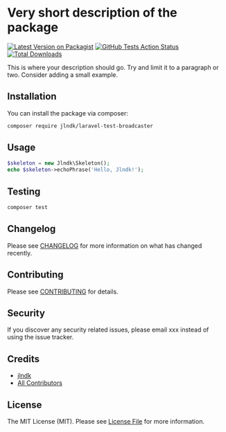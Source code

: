 # Very short description of the package

[![Latest Version on Packagist](https://img.shields.io/packagist/v/jlndk/laravel-test-broadcaster.svg?style=flat-square)](https://packagist.org/packages/jlndk/laravel-test-broadcaster)
[![GitHub Tests Action Status](https://img.shields.io/github/workflow/status/jlndk/laravel-test-broadcaster/run-tests?label=tests)](https://github.com/jlndk/laravel-test-broadcaster/actions?query=workflow%3Arun-tests+branch%3Amaster)
[![Total Downloads](https://img.shields.io/packagist/dt/jlndk/laravel-test-broadcaster.svg?style=flat-square)](https://packagist.org/packages/jlndk/laravel-test-broadcaster)

This is where your description should go. Try and limit it to a paragraph or two. Consider adding a small example.

## Installation

You can install the package via composer:

```bash
composer require jlndk/laravel-test-broadcaster
```

## Usage

``` php
$skeleton = new Jlndk\Skeleton();
echo $skeleton->echoPhrase('Hello, Jlndk!');
```

## Testing

``` bash
composer test
```

## Changelog

Please see [CHANGELOG](CHANGELOG.md) for more information on what has changed recently.

## Contributing

Please see [CONTRIBUTING](CONTRIBUTING.md) for details.

## Security

If you discover any security related issues, please email xxx instead of using the issue tracker.

## Credits

- [jlndk](https://github.com/jlndk)
- [All Contributors](../../contributors)

## License

The MIT License (MIT). Please see [License File](LICENSE.md) for more information.

